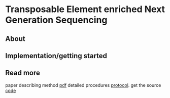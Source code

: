 # Transposable Element enriched Next Generation Sequencing

## About

## Implementation/getting started

## Read more
paper describing method [pdf](#)
detailed procedures [protocol](#).
get the source [code](https://github.com/ekviky/TE-NGS)
